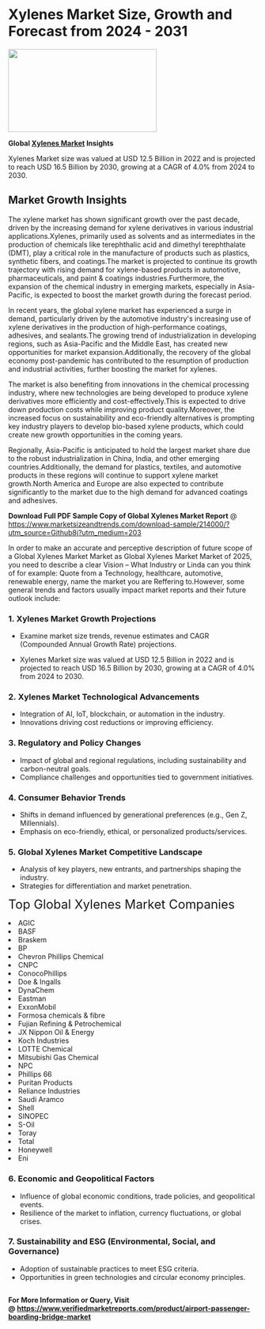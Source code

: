 <H1>Xylenes Market Size, Growth and Forecast from 2024 - 2031</H1><img class="aligncenter size-medium wp-image-584254" src="https://thirdeyenews.in/wp-content/uploads/2024/09/Global-Market-Research-300x168.jpeg" alt="" width="300" height="168" /><p><strong>Global&nbsp;<a href="https://www.marketsizeandtrends.com/download-sample/214000/?utm_source=Github8j?utm_medium=203">Xylenes Market</a> Insights</strong></p><p>Xylenes Market size was valued at USD 12.5 Billion in 2022 and is projected to reach USD 16.5 Billion by 2030, growing at a CAGR of 4.0% from 2024 to 2030.</p><p><h2>Market Growth Insights</h2> <p>The xylene market has shown significant growth over the past decade, driven by the increasing demand for xylene derivatives in various industrial applications.Xylenes, primarily used as solvents and as intermediates in the production of chemicals like terephthalic acid and dimethyl terephthalate (DMT), play a critical role in the manufacture of products such as plastics, synthetic fibers, and coatings.The market is projected to continue its growth trajectory with rising demand for xylene-based products in automotive, pharmaceuticals, and paint & coatings industries.Furthermore, the expansion of the chemical industry in emerging markets, especially in Asia-Pacific, is expected to boost the market growth during the forecast period.</p> <p>In recent years, the global xylene market has experienced a surge in demand, particularly driven by the automotive industry's increasing use of xylene derivatives in the production of high-performance coatings, adhesives, and sealants.The growing trend of industrialization in developing regions, such as Asia-Pacific and the Middle East, has created new opportunities for market expansion.Additionally, the recovery of the global economy post-pandemic has contributed to the resumption of production and industrial activities, further boosting the market for xylenes.</p> <p>The market is also benefiting from innovations in the chemical processing industry, where new technologies are being developed to produce xylene derivatives more efficiently and cost-effectively.This is expected to drive down production costs while improving product quality.Moreover, the increased focus on sustainability and eco-friendly alternatives is prompting key industry players to develop bio-based xylene products, which could create new growth opportunities in the coming years.</p> <p>Regionally, Asia-Pacific is anticipated to hold the largest market share due to the robust industrialization in China, India, and other emerging countries.Additionally, the demand for plastics, textiles, and automotive products in these regions will continue to support xylene market growth.North America and Europe are also expected to contribute significantly to the market due to the high demand for advanced coatings and adhesives.</p> <p><span class=""><strong>Download Full PDF Sample Copy of Global Xylenes Market Report</strong> @ <a href="https://www.marketsizeandtrends.com/download-sample/214000/?utm_source=Github8j?utm_medium=203" target="_blank">https://www.marketsizeandtrends.com/download-sample/214000/?utm_source=Github8j?utm_medium=203</a></span></p><p>In order to make an accurate and perceptive description of future scope of a Global&nbsp;Xylenes Market Market as Global&nbsp;Xylenes Market Market of 2025, you need to describe a clear Vision &ndash; What Industry or Linda can you think of for example: Quote from a Technology, healthcare, automotive, renewable energy, name the market you are Reffering to.However, some general trends and factors usually impact market reports and their future outlook include:</p><h3>1.&nbsp;<strong>Xylenes Market Growth Projections</strong></h3><ul><li>Examine market size trends, revenue estimates and CAGR (Compounded Annual Growth Rate) projections.</li><li><p>Xylenes Market size was valued at USD 12.5 Billion in 2022 and is projected to reach USD 16.5 Billion by 2030, growing at a CAGR of 4.0% from 2024 to 2030.</p></li></ul><h3>2.&nbsp;<strong>Xylenes Market Technological Advancements</strong></h3><ul><li>Integration of AI, IoT, blockchain, or automation in the industry.</li><li>Innovations driving cost reductions or improving efficiency.</li></ul><h3>3.&nbsp;<strong>Regulatory and Policy Changes</strong></h3><ul><li>Impact of global and regional regulations, including sustainability and carbon-neutral goals.</li><li>Compliance challenges and opportunities tied to government initiatives.</li></ul><h3>4.&nbsp;<strong>Consumer Behavior Trends</strong></h3><ul><li>Shifts in demand influenced by generational preferences (e.g., Gen Z, Millennials).</li><li>Emphasis on eco-friendly, ethical, or personalized products/services.</li></ul><h3>5.&nbsp;<strong>Global Xylenes Market Competitive Landscape</strong></h3><ul><li>Analysis of key players, new entrants, and partnerships shaping the industry.</li><li>Strategies for differentiation and market penetration.</li></ul><p data-pm-slice="1 1 []"><span style="color: inherit; font-family: inherit; font-size: 25px;">Top Global Xylenes Market Companies</span></p><div class="" data-test-id=""><p><li>AGIC</li><li> BASF</li><li> Braskem</li><li> BP</li><li> Chevron Phillips Chemical</li><li> CNPC</li><li> ConocoPhillips</li><li> Doe & Ingalls</li><li> DynaChem</li><li> Eastman</li><li> ExxonMobil</li><li> Formosa chemicals & fibre</li><li> Fujian Refining & Petrochemical</li><li> JX Nippon Oil & Energy</li><li> Koch Industries</li><li> LOTTE Chemical</li><li> Mitsubishi Gas Chemical</li><li> NPC</li><li> Phillips 66</li><li> Puritan Products</li><li> Reliance Industries</li><li> Saudi Aramco</li><li> Shell</li><li> SINOPEC</li><li> S-Oil</li><li> Toray</li><li> Total</li><li> Honeywell</li><li> Eni</li></p></div><h3>6.&nbsp;<strong>Economic and Geopolitical Factors</strong></h3><ul><li>Influence of global economic conditions, trade policies, and geopolitical events.</li><li>Resilience of the market to inflation, currency fluctuations, or global crises.</li></ul><h3>7.&nbsp;<strong>Sustainability and ESG (Environmental, Social, and Governance)</strong></h3><ul><li>Adoption of sustainable practices to meet ESG criteria.</li><li>Opportunities in green technologies and circular economy principles.</li></ul><h2><strong style="font-size: 14px;">For More Information or Query, Visit @&nbsp;</strong><a style="background-color: #ffffff; font-size: 14px;" href="https://www.marketsizeandtrends.com/report/xylenes-market/" target="_blank">https://www.verifiedmarketreports.com/product/airport-passenger-boarding-bridge-market</a></h2>